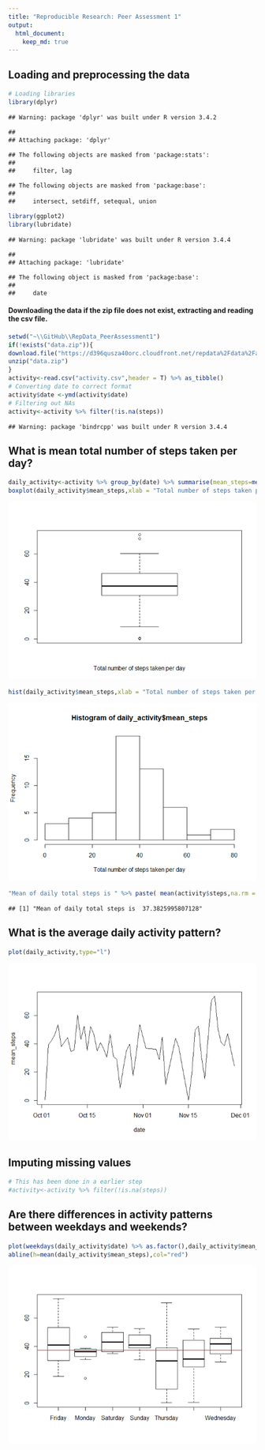 ```yaml
---
title: "Reproducible Research: Peer Assessment 1"
output: 
  html_document:
    keep_md: true
---
```

## Loading and preprocessing the data

```r
# Loading libraries
library(dplyr)
```

```
## Warning: package 'dplyr' was built under R version 3.4.2
```

```
## 
## Attaching package: 'dplyr'
```

```
## The following objects are masked from 'package:stats':
## 
##     filter, lag
```

```
## The following objects are masked from 'package:base':
## 
##     intersect, setdiff, setequal, union
```

```r
library(ggplot2)
library(lubridate)
```

```
## Warning: package 'lubridate' was built under R version 3.4.4
```

```
## 
## Attaching package: 'lubridate'
```

```
## The following object is masked from 'package:base':
## 
##     date
```
#### Downloading the data if the zip file does not exist, extracting and reading the csv file.

```r
setwd("~\\GitHub\\RepData_PeerAssessment1")
if(!exists("data.zip")){
download.file("https://d396qusza40orc.cloudfront.net/repdata%2Fdata%2Factivity.zip","data.zip")
unzip("data.zip")
}
activity<-read.csv("activity.csv",header = T) %>% as_tibble()
# Converting date to correct format
activity$date <-ymd(activity$date)
# Filtering out NAs
activity<-activity %>% filter(!is.na(steps))
```

```
## Warning: package 'bindrcpp' was built under R version 3.4.4
```
## What is mean total number of steps taken per day?

```r
daily_activity<-activity %>% group_by(date) %>% summarise(mean_steps=mean(steps))
boxplot(daily_activity$mean_steps,xlab = "Total number of steps taken per day")
```

![](PA1_template_files/figure-html/unnamed-chunk-3-1.png)<!-- -->

```r
hist(daily_activity$mean_steps,xlab = "Total number of steps taken per day")
```

![](PA1_template_files/figure-html/unnamed-chunk-3-2.png)<!-- -->

```r
"Mean of daily total steps is " %>% paste( mean(activity$steps,na.rm = T))
```

```
## [1] "Mean of daily total steps is  37.3825995807128"
```
## What is the average daily activity pattern?

```r
plot(daily_activity,type="l")
```

![](PA1_template_files/figure-html/unnamed-chunk-4-1.png)<!-- -->
## Imputing missing values


```r
# This has been done in a earlier step
#activity<-activity %>% filter(!is.na(steps))
```

## Are there differences in activity patterns between weekdays and weekends?

```r
plot(weekdays(daily_activity$date) %>% as.factor(),daily_activity$mean_steps)
abline(h=mean(daily_activity$mean_steps),col="red")
```

![](PA1_template_files/figure-html/unnamed-chunk-6-1.png)<!-- -->
